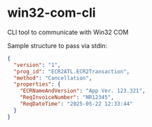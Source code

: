 # win32-com-cli
CLI tool to communicate with Win32 COM


Sample structure to pass via stdin:
```json
{
  "version": "1",
  "prog_id": "ECR2ATL.ECR2Transaction",
  "method": "Cancellation",
  "properties": {
    "ECRNameAndVersion": "App Ver. 123.321",
    "ReqInvoiceNumber": "NR12345",
    "ReqDateTime": "2025-05-22 12:33:44"
  }
}
```